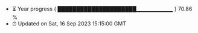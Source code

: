 - ⏳ Year progress { █████████████████████▁▁▁▁▁▁▁▁▁ } 70.86 %
- ⏰ Updated on Sat, 16 Sep 2023 15:15:00 GMT

